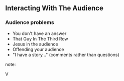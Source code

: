 ## Interacting With The Audience

### Audience problems

* You don't have an answer
* That Guy In The Third Row
* Jesus in the audience
* Offending your audience
* "I have a story…" (comments rather than questions)

note: 

V
